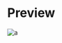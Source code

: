 # Preview 
![a](https://github.com/Eazvy/UI-Librarys/blob/main/Librarys/Azure/Screenshot%202022-11-28%20173532.png?raw=true)
